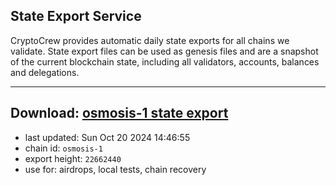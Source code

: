 ## State Export Service
CryptoCrew provides automatic daily state exports for all chains we validate. State export files can be used as genesis files and are a snapshot of the current blockchain state, including all validators, accounts, balances and delegations.

---
**Download: [osmosis-1 state export](https://dl-eu2.ccvalidators.com/SERVICE/osmosis/osmosis-1_export_22662440.json)**
---

- last updated: Sun Oct 20 2024 14:46:55
- chain id: `osmosis-1`
- export height: `22662440`
- use for: airdrops, local tests, chain recovery
